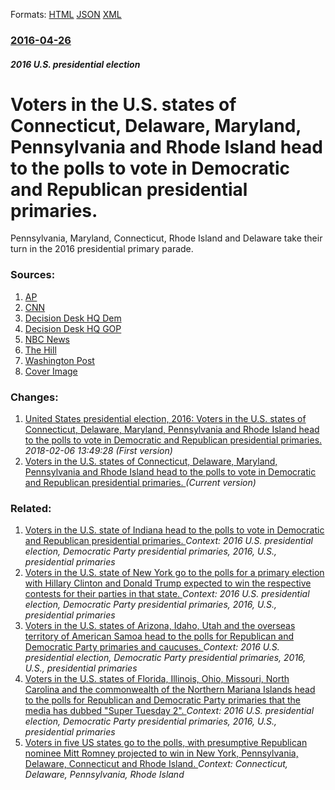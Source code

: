 
Formats: [HTML](/news/2016/04/26/voters-in-the-u-s-states-of-connecticut-delaware-maryland-pennsylvania-and-rhode-island-head-to-the-polls-to-vote-in-democratic-and-repu.html)  [JSON](/news/2016/04/26/voters-in-the-u-s-states-of-connecticut-delaware-maryland-pennsylvania-and-rhode-island-head-to-the-polls-to-vote-in-democratic-and-repu.json)  [XML](/news/2016/04/26/voters-in-the-u-s-states-of-connecticut-delaware-maryland-pennsylvania-and-rhode-island-head-to-the-polls-to-vote-in-democratic-and-repu.xml)  

### [2016-04-26](/news/2016/04/26/index.md)

##### 2016 U.S. presidential election
# Voters in the U.S. states of Connecticut, Delaware, Maryland, Pennsylvania and Rhode Island head to the polls to vote in Democratic and Republican presidential primaries. 

Pennsylvania, Maryland, Connecticut, Rhode Island and Delaware take their turn in the 2016 presidential primary parade.


### Sources:

1. [AP](http://bigstory.ap.org/article/a93d287a6ec44a3195d34cb382a9568f/clinton-pushes-big-wins-primary-quintet)
2. [CNN](http://edition.cnn.com/2016/04/26/politics/primary-election-results-live-updates/index.html)
3. [Decision Desk HQ Dem](http://www.decisiondeskhq.com/april-26-dem/)
4. [Decision Desk HQ GOP](http://www.decisiondeskhq.com/april-26-gop/)
5. [NBC News](http://www.nbcnews.com/politics/2016-election/live-blog-battle-delegates-intensifies-east-coast-primaries-n562336)
6. [The Hill](http://thehill.com/blogs/ballot-box/dem-primaries/277699-sanders-takes-rhode-island)
7. [Washington Post](https://www.washingtonpost.com/news/post-politics/wp/2016/04/26/trump-is-projected-to-win-in-pennsylvania-and-connecticut/)
7. [Cover Image](https://media4.s-nbcnews.com/j/newscms/2016_17/1513766/160426-donald-trump-new-york-yh-1017p_8cc2b602cd7072886d5f2df0af250696.nbcnews-fp-1200-800.jpg)

### Changes:

1. [United States presidential election, 2016: Voters in the U.S. states of Connecticut, Delaware, Maryland, Pennsylvania and Rhode Island head to the polls to vote in Democratic and Republican presidential primaries. ](/news/2016/04/26/united-states-presidential-election-2016-voters-in-the-u-s-states-of-connecticut-delaware-maryland-pennsylvania-and-rhode-island-head.md) _2018-02-06 13:49:28 (First version)_
1. [Voters in the U.S. states of Connecticut, Delaware, Maryland, Pennsylvania and Rhode Island head to the polls to vote in Democratic and Republican presidential primaries. ](/news/2016/04/26/voters-in-the-u-s-states-of-connecticut-delaware-maryland-pennsylvania-and-rhode-island-head-to-the-polls-to-vote-in-democratic-and-repu.md) _(Current version)_

### Related:

1. [Voters in the U.S. state of Indiana head to the polls to vote in Democratic and Republican presidential primaries. ](/news/2016/05/3/voters-in-the-u-s-state-of-indiana-head-to-the-polls-to-vote-in-democratic-and-republican-presidential-primaries.md) _Context: 2016 U.S. presidential election, Democratic Party presidential primaries, 2016, U.S., presidential primaries_
2. [Voters in the U.S. state of New York go to the polls for a primary election with Hillary Clinton and Donald Trump expected to win the respective contests for their parties in that state. ](/news/2016/04/19/voters-in-the-u-s-state-of-new-york-go-to-the-polls-for-a-primary-election-with-hillary-clinton-and-donald-trump-expected-to-win-the-respec.md) _Context: 2016 U.S. presidential election, Democratic Party presidential primaries, 2016, U.S., presidential primaries_
3. [Voters in the U.S. states of Arizona, Idaho, Utah and the overseas territory of American Samoa head to the polls for Republican and Democratic Party primaries and caucuses. ](/news/2016/03/22/voters-in-the-u-s-states-of-arizona-idaho-utah-and-the-overseas-territory-of-american-samoa-head-to-the-polls-for-republican-and-democrat.md) _Context: 2016 U.S. presidential election, Democratic Party presidential primaries, 2016, U.S., presidential primaries_
4. [Voters in the U.S. states of Florida, Illinois, Ohio, Missouri, North Carolina and the commonwealth of the Northern Mariana Islands head to the polls for Republican and Democratic Party primaries that the media has dubbed "Super Tuesday 2". ](/news/2016/03/15/voters-in-the-u-s-states-of-florida-illinois-ohio-missouri-north-carolina-and-the-commonwealth-of-the-northern-mariana-islands-head-to.md) _Context: 2016 U.S. presidential election, Democratic Party presidential primaries, 2016, U.S., presidential primaries_
5. [Voters in five US states go to the polls, with presumptive Republican nominee Mitt Romney projected to win in New York, Pennsylvania, Delaware, Connecticut and Rhode Island. ](/news/2012/04/24/voters-in-five-us-states-go-to-the-polls-with-presumptive-republican-nominee-mitt-romney-projected-to-win-in-new-york-pennsylvania-delawa.md) _Context: Connecticut, Delaware, Pennsylvania, Rhode Island_
